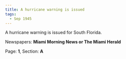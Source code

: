 ```yaml
---  
title: A hurricane warning is issued  
tags:  
  - Sep 1945  
---  
```

  
A hurricane warning is issued for South Florida.  
  
Newspapers: **Miami Morning News or The Miami Herald**  
  
Page: **1**, Section: **A** 
